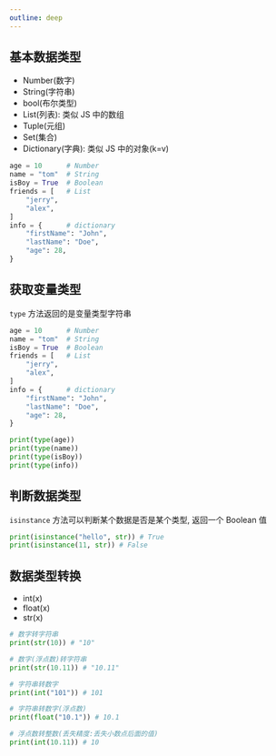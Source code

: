 ```yaml
---
outline: deep
---
```


## 基本数据类型

- Number(数字)
- String(字符串)
- bool(布尔类型)
- List(列表): 类似 JS 中的数组
- Tuple(元组)
- Set(集合)
- Dictionary(字典): 类似 JS 中的对象(k=v)

```python
age = 10      # Number
name = "tom"  # String
isBoy = True  # Boolean
friends = [   # List
    "jerry",
    "alex",
]
info = {      # dictionary
    "firstName": "John",
    "lastName": "Doe",
    "age": 28,
}
```

## 获取变量类型

`type` 方法返回的是变量类型字符串

```python
age = 10      # Number
name = "tom"  # String
isBoy = True  # Boolean
friends = [   # List
    "jerry",
    "alex",
]
info = {      # dictionary
    "firstName": "John",
    "lastName": "Doe",
    "age": 28,
}

print(type(age))
print(type(name))
print(type(isBoy))
print(type(info))
```

## 判断数据类型

`isinstance` 方法可以判断某个数据是否是某个类型, 返回一个 Boolean 值

```python
print(isinstance("hello", str)) # True
print(isinstance(11, str)) # False
```

## 数据类型转换

- int(x)
- float(x)
- str(x)

```python
# 数字转字符串
print(str(10)) # "10"

# 数字(浮点数)转字符串
print(str(10.11)) # "10.11"

# 字符串转数字
print(int("101")) # 101

# 字符串转数字(浮点数)
print(float("10.1")) # 10.1

# 浮点数转整数(丢失精度:丢失小数点后面的值)
print(int(10.11)) # 10
```


